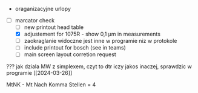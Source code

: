 - oraganizacyjne urlopy
- [ ] marcator check
	- [ ] new printout head table 
	- [x] adjustement for 1075R - show 0,1 µm in measurements
	- [ ] zaokraglanie widoczne jest inne w programie niz w protokole
	- [ ] include printout for bosch (see in teams)
	- [ ] main screen layout corretion request

??? jak dziala MW z simplexem, czyt to dtr iczy jakos inaczej, sprawdzic w programie
[[2024-03-26]]

MtNK - Mt Nach Komma Stellen
 = 4